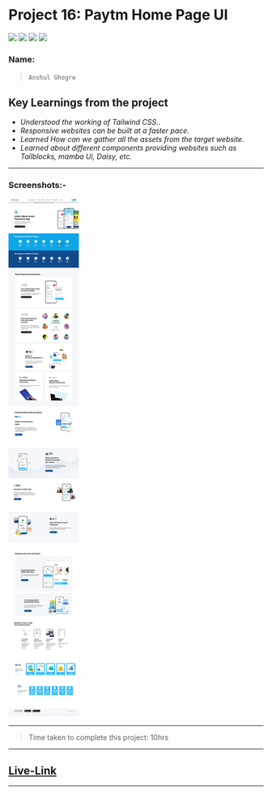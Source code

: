 # Project 16: Paytm Home Page UI

![](https://img.shields.io/badge/HTML-CSS-blue) ![](https://img.shields.io/badge/LCO-iNeuron.ai-lightgrey) ![](https://img.shields.io/badge/Assignment--1-Project--16-success) ![](https://img.shields.io/badge/Full--Stack--Java--Dev-Bootcamp-yellowgreen)

### Name:

> `Anshul Ghogre`

## Key Learnings from the project

- _Understood the working of Tailwind CSS.._
- _Responsive websites can be built at a faster pace._
- _Learned How can we gather all the assets from the target website._
- _Learned about different components providing websites such as Tailblocks, mamba Ui, Daisy, etc._

---

### Screenshots:-

![Project16](./a16.png)

---

> Time taken to complete this project: 10hrs

---

## [Live-Link](https://project-16-paytm-home-page-ui.netlify.app/)

---
